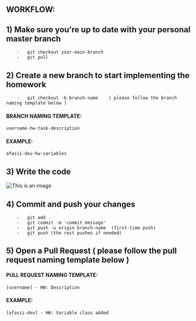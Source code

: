 ## WORKFLOW:

## 1) Make sure you're up to date with your personal master branch   
        -   git checkout your-main-branch
        -   git pull



## 2) Create a new branch to start implementing the homework
        -   git checkout -b branch-name    ( please follow the branch naming template below )
        
#### BRANCH NAMING TEMPLATE: 
    username-hw-task-description 
    
#### EXAMPLE: 
    afasii-dev-hw-variables
    
    
## 3) Write the code     
![This is an image](https://cs13.pikabu.ru/post_img/2020/02/15/8/1581769199194446969.jpg)

    

## 4) Commit and push your changes
        -   git add .
        -   git commit -m 'commit message'
        -   git push -u origin branch-name  (first-time push)
        -   git push (the rest pushes if needed)


## 5) Open a Pull Request ( please follow the pull request naming template below )


#### PULL REQUEST NAMING TEMPLATE:
    [username] - HW: Description

#### EXAMPLE: 
    [afasii-dev] - HW: Variable class added

